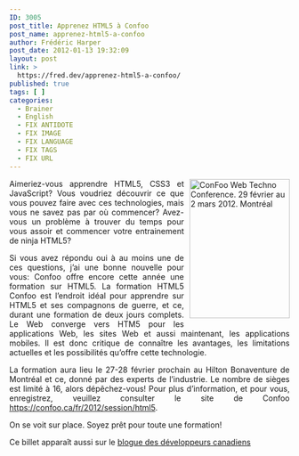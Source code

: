```yaml
---
ID: 3005
post_title: Apprenez HTML5 à Confoo
post_name: apprenez-html5-a-confoo
author: Frédéric Harper
post_date: 2012-01-13 19:32:09
layout: post
link: >
  https://fred.dev/apprenez-html5-a-confoo/
published: true
tags: [ ]
categories:
  - Brainer
  - English
  - FIX ANTIDOTE
  - FIX IMAGE
  - FIX LANGUAGE
  - FIX TAGS
  - FIX URL
---
```

<a lang="en" href="https://www.confoo.ca/fr/"><img style="margin: 0 0 5px 10px; display: inline; float: right;" src="https://confoo.ca/images/propaganda/2012/en/250_html5.jpg" alt="ConFoo Web Techno Conference. 29 février au 2 mars 2012. Montréal" width="180" height="250" align="right" /></a> <p align="justify">
  Aimeriez-vous apprendre HTML5, CSS3 et JavaScript? Vous voudriez découvrir ce que vous pouvez faire avec ces technologies, mais vous ne savez pas par où commencer? Avez-vous un problème à trouver du temps pour vous assoir et commencer votre entrainement de ninja HTML5?
</p>

<p align="justify">
  Si vous avez répondu oui à au moins une de ces questions, j’ai une bonne nouvelle pour vous: Confoo offre encore cette année une formation sur HTML5. La formation HTML5 Confoo est l’endroit idéal pour apprendre sur HTML5 et ses compagnons de guerre, et ce, durant une formation de deux jours complets. Le Web converge vers HTM5 pour les applications Web, les sites Web et aussi maintenant, les applications mobiles. Il est donc critique de connaître les avantages, les limitations actuelles et les possibilités qu’offre cette technologie.
</p>

<p align="justify">
  La formation aura lieu le 27-28 février prochain au Hilton Bonaventure de Montréal et ce, donné par des experts de l’industrie. Le nombre de sièges est limité à 16, alors dépêchez-vous! Pour plus d’information, et pour vous, enregistrez, veuillez consulter le site de Confoo <a title="https://confoo.ca/fr/2012/session/html5" href="https://confoo.ca/fr/2012/session/html5">https://confoo.ca/fr/2012/session/html5</a>.
</p>

<p align="justify">
  On se voit sur place. Soyez prêt pour toute une formation!
</p>

<div id="cross-post">
  Ce billet apparaît aussi sur le <a href="https://blogs.msdn.com/b/cdndevsfr/" target="_blank" rel="noopener noreferrer">blogue des développeurs canadiens</a>
</div>
